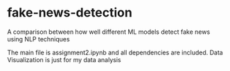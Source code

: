 # fake-news-detection
A comparison between how well different ML models detect fake news using NLP techniques

The main file is assignment2.ipynb and all dependencies are included. Data Visualization is just for my data analysis